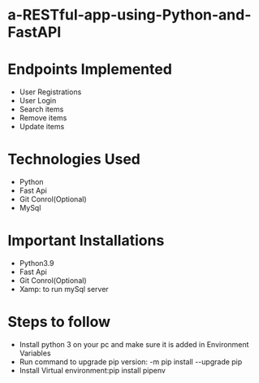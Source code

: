 # a-RESTful-app-using-Python-and-FastAPI
<html>
<h1>Endpoints Implemented</h1>

<ul>
  <li>User Registrations</li>
  <li>User Login</li>
  <li>Search items</li>
  <li>Remove items</li>
  <li>Update items</li>
</ul>

<h1>Technologies Used</h1>
<ul>
  <li>Python</li>
  <li>Fast Api</li>
  <li>Git Conrol(Optional)</li>
  <li>MySql</li>
</ul>

<h1> Important Installations</h1>
<ul>
  <li>Python3.9</li>
  <li>Fast Api</li>
  <li>Git Conrol(Optional)</li>
  <li>Xamp: to run mySql server</li>
</ul>
<h1>Steps to follow</h1>
<ul>
  <li>Install python 3 on your pc and make sure it is added in Environment Variables</li>
  <li>Run command to upgrade pip version: -m pip install --upgrade pip   </li>
  <li>Install Virtual environment:pip install pipenv  </li>
</ul>





</html>
